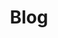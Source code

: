 ---
# GLOBAL 
layout: blog
page_type: blog
title: Blog
published: true

#SEO
seo_title:  Dzielimy się wiedzą dotyczącą biznesowych rozwiązań technologicznych
seo_description: |-
  Dzielimy się wiedzą dotyczącą rozwiązań technicznych i trendów biznesowych. Poznaj wskazówki przygotowane przez ekspertów i wyróżnij swój biznes.

#HREFLANGS
display_hreflangs: false
hreflangs:

#MENU 
top_line:
  menu_title: Blog
  cta_title: Sprawdź wszsytkie wpisy

#SETTINGS
show_contact_in_footer: true

#BLOG layout 
header:
  title: <strong>Blog</strong> - dzielimy się wiedzą dotyczącą biznesowych rozwiązań technicznych
  intro: |-
    Poznaj najnowsze trendy i technologie, które wykorzystujemy, aby Twój biznes nieustannie się rozwijał. Sprawdź ekspercki punkt widzenia.
  main_photo: /uploads/blog-OG-image.jpg
---